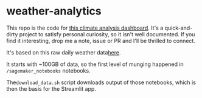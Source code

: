 # weather-analytics

This repo is the code for [this climate analysis dashboard](https://share.streamlit.io/dansbecker/weather-analytics/main). It's a quick-and-dirty project to satisfy personal curiosity, so it isn't well documented. If you find it interesting, drop me a note, issue or PR and I'll be thrilled to connect.

It's based on this raw daily weather data[here](https://docs.opendata.aws/noaa-ghcn-pds/readme.html).

It starts with ~100GB of data, so the first level of munging happened in `/sagemaker_notebooks` notebooks.

The`download_data.sh` script downloads output of those notebooks, which is then the basis for the Streamlit app.
